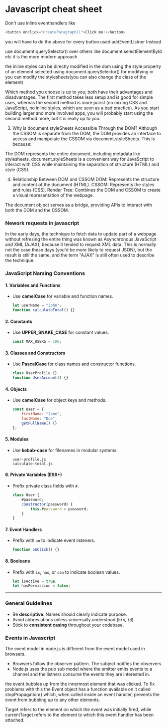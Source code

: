 # Javascript cheat sheet


Don't use inline eventhandlers like 
```javascript
<button onclick="createParagraph()">Click me!</button>
```

you will have to do the above for every button used addEventListner Instead

use document.querySelector() over others like document.selectElementById etc it is the more modern approach

the inline styles can be directly modified in the dom using the style property of an element selected using document.querySelector() for modifying or you can modify the stylesheets(you can also change the class of the element)

Which method you choose is up to you; both have their advantages and disadvantages. The first method takes less setup and is good for simple uses, whereas the second method is more purist (no mixing CSS and JavaScript, no inline styles, which are seen as a bad practice). As you start building larger and more involved apps, you will probably start using the second method more, but it is really up to you.

3. Why is document.styleSheets Accessible Through the DOM?
Although the CSSOM is separate from the DOM, the DOM provides an interface to access and manipulate the CSSOM via document.styleSheets. This is because:

The DOM represents the entire document, including metadata like stylesheets.
document.styleSheets is a convenient way for JavaScript to interact with CSS while maintaining the separation of structure (HTML) and style (CSS).

4. Relationship Between DOM and CSSOM
DOM: Represents the structure and content of the document (HTML).
CSSOM: Represents the styles and rules (CSS).
Render Tree: Combines the DOM and CSSOM to create a visual representation of the webpage.

The document object serves as a bridge, providing APIs to interact with both the DOM and the CSSOM.

### Nework requests in javascript

In the early days, the technique to fetch data to update part of a webpage without refresing the entire thing was known as Asynchronous JavaScript and XML (AJAX), because it tended to request XML data. This is normally not the case these days (you'd be more likely to request JSON), but the result is still the same, and the term "AJAX" is still often used to describe the technique.




### JavaScript Naming Conventions

#### 1. **Variables and Functions**
- Use **camelCase** for variable and function names.
  ```javascript
  let userName = "John";
  function calculateTotal() {}
  ```

#### 2. **Constants**
- Use **UPPER_SNAKE_CASE** for constant values.
  ```javascript
  const MAX_USERS = 100;
  ```

#### 3. **Classes and Constructors**
- Use **PascalCase** for class names and constructor functions.
  ```javascript
  class UserProfile {}
  function UserAccount() {}
  ```

#### 4. **Objects**
- Use **camelCase** for object keys and methods.
  ```javascript
  const user = {
      firstName: "Jane",
      lastName: "Doe",
      getFullName() {}
  };
  ```

#### 5. **Modules**
- Use **kebab-case** for filenames in modular systems.
  ```plaintext
  user-profile.js
  calculate-total.js
  ```

#### 6. **Private Variables (ES6+)**
- Prefix private class fields with `#`.
  ```javascript
  class User {
      #password;
      constructor(password) {
          this.#password = password;
      }
  }
  ```

#### 7. **Event Handlers**
- Prefix with `on` to indicate event listeners.
  ```javascript
  function onClick() {}
  ```

#### 8. **Booleans**
- Prefix with `is`, `has`, or `can` to indicate boolean values.
  ```javascript
  let isActive = true;
  let hasPermission = false;
  ```

---

### General Guidelines
- Be **descriptive**: Names should clearly indicate purpose.
- Avoid abbreviations unless universally understood (`btn`, `id`).
- Stick to **consistent casing** throughout your codebase.


### Events in Javascript
The event model in node.js is different from the event model used in browsers.  
- Browsers follow the observer pattern. The subject notifies the observers
- Node.js uses the pub sub model where the emitter emits events to a channel and the listners consume the events they are interested in.

the event bubbles up from the innermost element that was clicked. To fix problems with this the Event object has a function available on it called stopPropagation() which, when called inside an event handler, prevents the event from bubbling up to any other elements.

Target refers to the element on which the event was initially fired, while currentTarget refers to the element to which this event handler has been attached.

